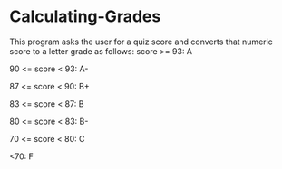 # Calculating-Grades
This program asks the user for a quiz score and converts that numeric score to a letter grade as follows:
score >= 93: A

90 <= score < 93: A-

87 <= score < 90: B+

83 <= score < 87: B

80 <= score < 83: B-

70 <= score < 80: C

<70: F
